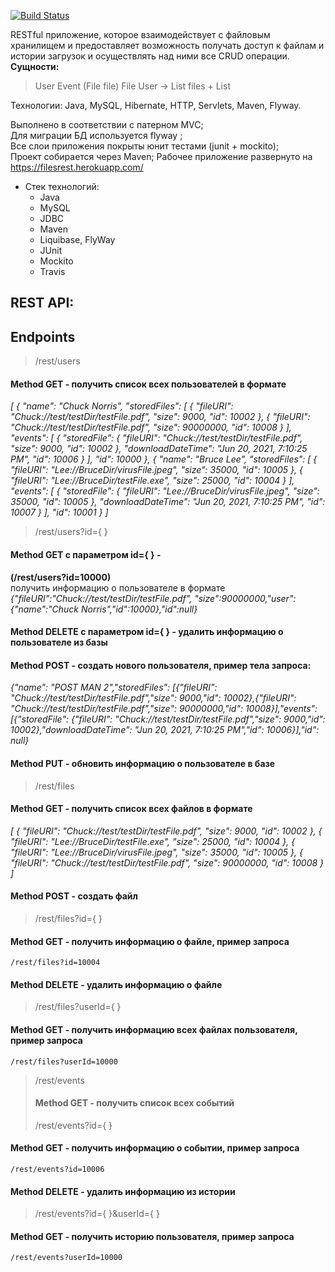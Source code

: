 [![Build Status](https://travis-ci.com/AndrewAlyonkin/filesStorageREST.svg?branch=master)](https://travis-ci.com/AndrewAlyonkin/filesStorageREST)

RESTful приложение, которое взаимодействует с файловым хранилищем и предоставляет
возможность получать доступ к файлам и истории загрузок и осуществлять над ними
все CRUD операции.  
**Сущности:**  
>User
>Event (File file)
>File
>User -> List<File> files + List<Events>  


Технологии: Java, MySQL, Hibernate, HTTP, Servlets, Maven, Flyway.


Выполнено в соответствии с патерном MVC;  
Для миграции БД используется flyway ;  
Все слои приложения покрыты юнит тестами (junit + mockito);  
Проект собирается через Maven;
Рабочее приложение развернуто на https://filesrest.herokuapp.com/

* Стек технологий: 
  * Java
  * MySQL
  * JDBC
  * Maven
  * Liquibase, FlyWay 
  * JUnit 
  * Mockito 
  * Travis

## REST API:
## Endpoints
>/rest/users   
#### Method GET - получить список всех пользователей в формате
*[
    {
        "name": "Chuck Norris",
        "storedFiles": [
            {
                "fileURI": "Chuck://test/testDir/testFile.pdf",
                "size": 9000,
                "id": 10002
            },
            {
                "fileURI": "Chuck://test/testDir/testFile.pdf",
                "size": 90000000,
                "id": 10008
            }
        ],
        "events": [
            {
                "storedFile": {
                    "fileURI": "Chuck://test/testDir/testFile.pdf",
                    "size": 9000,
                    "id": 10002
                },
                "downloadDateTime": "Jun 20, 2021, 7:10:25 PM",
                "id": 10006
            }
        ],
        "id": 10000
    },
    {
        "name": "Bruce Lee",
        "storedFiles": [
            {
                "fileURI": "Lee://BruceDir/virusFile.jpeg",
                "size": 35000,
                "id": 10005
            },
            {
                "fileURI": "Lee://BruceDir/testFile.exe",
                "size": 25000,
                "id": 10004
            }
        ],
        "events": [
            {
                "storedFile": {
                    "fileURI": "Lee://BruceDir/virusFile.jpeg",
                    "size": 35000,
                    "id": 10005
                },
                "downloadDateTime": "Jun 20, 2021, 7:10:25 PM",
                "id": 10007
            }
        ],
        "id": 10001
    }
]*

>/rest/users?id={ }
#### Method GET c параметром id={ } -
**(/rest/users?id=10000)**  
получить информацию о пользователе в формате  
*{"fileURI":"Chuck://test/testDir/testFile.pdf",
"size":90000000,"user":{"name":"Chuck Norris","id":10000},"id":null}*  
#### Method DELETE c параметром id={ } - удалить информацию о пользователе из базы
#### Method POST - создать нового пользователя, пример тела запроса:
*{"name": "POST MAN 2","storedFiles": [{"fileURI": "Chuck://test/testDir/testFile.pdf","size": 9000,"id": 10002},{"fileURI": "Chuck://test/testDir/testFile.pdf","size": 90000000,"id": 10008}],"events": [{"storedFile": {"fileURI": "Chuck://test/testDir/testFile.pdf","size": 9000,"id": 10002},"downloadDateTime": "Jun 20, 2021, 7:10:25 PM","id": 10006}],"id": null}*
#### Method PUT - обновить информацию о пользователе в базе  
>/rest/files
#### Method GET - получить список всех файлов в формате  
*[
{
"fileURI": "Chuck://test/testDir/testFile.pdf",
"size": 9000,
"id": 10002
},
{
"fileURI": "Lee://BruceDir/testFile.exe",
"size": 25000,
"id": 10004
},
{
"fileURI": "Lee://BruceDir/virusFile.jpeg",
"size": 35000,
"id": 10005
},
{
"fileURI": "Chuck://test/testDir/testFile.pdf",
"size": 90000000,
"id": 10008
}
]*
#### Method POST - создать файл
>/rest/files?id={ }
#### Method GET - получить информацию о файле, пример запроса
`/rest/files?id=10004`
#### Method DELETE - удалить информацию о файле

>/rest/files?userId={ }  
#### Method GET - получить информацию всех файлах пользователя, пример запроса  
`/rest/files?userId=10000`
>/rest/events  
> #### Method GET - получить список всех событий
>/rest/events?id={ }  
#### Method GET - получить информацию о событии, пример запроса
`/rest/events?id=10006`  
#### Method DELETE - удалить информацию из истории  
>/rest/events?id={ }&userId={ }  
#### Method GET - получить историю пользователя, пример запроса
`/rest/events?userId=10000`
 